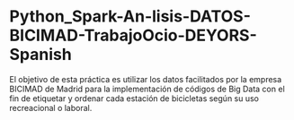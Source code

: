 # Python_Spark-An-lisis-DATOS-BICIMAD-TrabajoOcio-DEYORS-Spanish
El objetivo de esta práctica es utilizar los datos facilitados por la empresa BICIMAD de Madrid para la implementación de códigos de Big Data con el fin de etiquetar y ordenar cada estación de bicicletas según su uso recreacional o laboral. 
